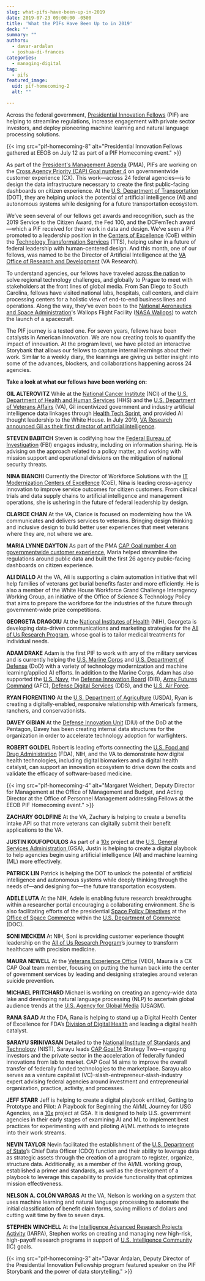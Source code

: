 ```yaml
---
slug: what-pifs-have-been-up-in-2019
date: 2019-07-23 09:00:00 -0500
title: 'What the PIFs Have Been Up to in 2019'
deck: ""
summary: ""
authors:
  - davar-ardalan
  - joshua-di-frances
categories:
  - managing-digital
tag:
  - pifs
featured_image:
  uid: pif-homecoming-2
  alt: ""

---
```


Across the federal government, [Presidential Innovation Fellows](https://www.presidentialinnovationfellows.gov/) (PIF) are helping to streamline regulations, increase engagement with private sector investors, and deploy pioneering machine learning and natural language processing solutions. 

{{< img src="pif-homecoming-8" alt="Presidential Innovation Fellows gathered at EEOB on July 12 as part of a PIF Homecoming event." >}}

As part of the [President's Management Agenda](https://www.performance.gov/PMA/PMA.html) (PMA), PIFs are working on the [Cross Agency Priority (CAP) Goal number 4](https://www.performance.gov/CAP/cx/) on governmentwide customer experience (CX). This work—across 24 federal agencies—is to design the data infrastructure necessary to create the first public-facing dashboards on citizen experience. At the [U.S. Department of Transportation](https://www.transportation.gov/) (DOT), they are helping unlock the potential of artificial intelligence (AI) and autonomous systems while designing for a future transportation ecosystem. 

We’ve seen several of our fellows get awards and recognition, such as the 2019 Service to the Citizen Award, the Fed 100, and the DCFemTech award—which a PIF received for their work in data and design. We’ve seen a PIF promoted to a leadership position in the [Centers of Excellence](https://coe.gsa.gov/) (CoE) within the [Technology Transformation Services](https://www.gsa.gov/tts) (TTS), helping usher in a future of federal leadership with human-centered design. And this month, one of our fellows, was named to be the Director of Artificial Intelligence at the [VA Office of Research and Development](https://www.research.va.gov/) (VA Research). 

To understand agencies, our fellows have traveled [across the nation](https://18f.gsa.gov/2019/07/16/on-the-road-to-innovation/) to solve regional technology challenges, and globally to Prague to meet with stakeholders at the front lines of global media. From San Diego to South Carolina, fellows have visited national labs, hospitals, call centers, and claim processing centers for a holistic view of end-to-end business lines and operations. Along the way, they’ve even been to the [National Aeronautics and Space Administration](https://www.nasa.gov/)'s Wallops Flight Facility ([NASA Wallops](https://www.nasa.gov/centers/wallops/home/)) to watch the launch of a spacecraft. 

The PIF journey is a tested one. For seven years, fellows have been catalysts in American innovation. We are now creating tools to quantify the impact of innovation. At the program level, we have piloted an interactive Storybank that allows our fellows to capture internal learnings about their work. Similar to a weekly diary, the learnings are giving us better insight into some of the advances, blockers, and collaborations happening across 24 agencies. 

**Take a look at what our fellows have been working on:** 

**GIL ALTEROVITZ** 
While at the [National Cancer Institute](https://www.cancer.gov/) (NCI) of the [U.S. Department of Health and Human Services](https://www.hhs.gov/) (HHS) and the [U.S. Department of Veterans Affairs](https://www.va.gov) (VA), Gil incentivized government and industry artificial intelligence data linkages through [Health Tech Sprint](https://digital.gov/2018/11/02/health-tech-sprint-aims-at-improving-care-access-experience/), and provided AI thought leadership to the White House. In July 2019, [VA Research announced Gil as their first director of artificial intelligence](https://www.blogs.va.gov/VAntage/63005/va-aims-expand-artificial-intelligence-research/). 

**STEVEN BABITCH** 
Steven is codifying how the [Federal Bureau of Investigation](https://www.fbi.gov/) (FBI) engages industry, including on information sharing. He is advising on the approach related to a policy matter, and working with mission support and operational divisions on the mitigation of national security threats. 

**NINA BIANCHI** 
Currently the Director of Workforce Solutions with the [IT Modernization Centers of Excellence](https://coe.gsa.gov/) (CoE), Nina is leading cross-agency innovation to improve service outcomes for citizen customers. From clinical trials and data supply chains to artificial intelligence and management operations, she is ushering in the future of federal leadership by design. 

**CLARICE CHAN** 
At the VA, Clarice is focused on modernizing how the VA communicates and delivers services to veterans. Bringing design thinking and inclusive design to build better user experiences that meet veterans where they are, not where we are. 

**MARIA LYNNE DAYTON** 
As part of the PMA [CAP Goal number 4 on governmentwide customer experience](https://www.performance.gov/CAP/cx/), Maria helped streamline the regulations around public data and built the first 26 agency public-facing dashboards on citizen experience. 

**ALI DIALLO**
At the VA, Ali is supporting a claim automation initiative that will help families of veterans get burial benefits faster and more efficiently. He is also a member of the White House Workforce Grand Challenge Interagency Working Group, an initiative of the Office of Science & Technology Policy that aims to prepare the workforce for the industries of the future through government-wide prize competitions. 

**GEORGETA DRAGOIU** 
At the [National Institutes of Health](https://www.nih.gov/) (NIH), Georgeta is developing data-driven communications and marketing strategies for the [All of Us Research Program](https://allofus.nih.gov/), whose goal is to tailor medical treatments for individual needs. 

**ADAM DRAKE** 
Adam is the first PIF to work with any of the military services and is currently helping the [U.S. Marine Corps](https://www.marines.mil/) and [U.S. Department of Defense](https://www.defense.gov/) (DoD) with a variety of technology modernization and machine learning/applied AI efforts. In addition to the Marine Corps, Adam has also supported the [U.S. Navy](https://www.navy.mil/), the [Defense Innovation Board](https://innovation.defense.gov/) (DIB), [Army Futures Command](https://www.army.mil/futures) (AFC), [Defense Digital Services](https://www.dds.mil/) (DDS), and the [U.S. Air Force](https://www.af.mil/). 

**RYAN FIORENTINO** 
At the [U.S. Department of Agriculture](https://www.usda.gov/) (USDA), Ryan is creating a digitally-enabled, responsive relationship with America’s farmers, ranchers, and conservationists. 

**DAVEY GIBIAN** 
At the [Defense Innovation Unit](https://www.diu.mil/) (DIU) of the DoD at the Pentagon, Davey has been creating internal data structures for the organization in order to accelerate technology adoption for warfighters. 

**ROBERT GOLDEL** 
Robert is leading efforts connecting the [U.S. Food and Drug Administration](https://www.fda.gov/) (FDA), NIH, and the VA to demonstrate how digital health technologies, including digital biomarkers and a digital health catalyst, can support an innovation ecosystem to drive down the costs and validate the efficacy of software-based medicine. 

{{< img src="pif-homecoming-4" alt="Margaret Weichert, Deputy Director for Management at the Office of Management and Budget, and Acting Director at the Office of Personnel Management addressing Fellows at the EEOB PIF Homecoming event." >}}

**ZACHARY GOLDFINE** 
At the VA, Zachary is helping to create a benefits intake API so that more veterans can digitally submit their benefit applications to the VA. 

**JUSTIN KOUFOPOULOS** 
As part of a [10x](https://digital.gov/2019/07/09/get-to-know-10x/) project at the [U.S. General Services Administration ](https://www.gsa.gov/)(GSA), Justin is helping to create a digital playbook to help agencies begin using artificial intelligence (AI) and machine learning (ML) more effectively. 

**PATRICK LIN** 
Patrick is helping the DOT to unlock the potential of artificial intelligence and autonomous systems while deeply thinking through the needs of—and designing for—the future transportation ecosystem. 

**ADELE LUTA** 
At the NIH, Adele is enabling future research breakthroughs within a researcher portal encouraging a collaborating environment. She is also facilitating efforts of the presidential [Space Policy Directives](https://www.space.commerce.gov/policy/national-space-council-directives/) at the [Office of Space Commerce](https://www.space.commerce.gov/) within the [U.S. Department of Commerce](https://www.commerce.gov/) (DOC). 

**SONI MECKEM** 
At NIH, Soni is providing customer experience thought leadership on the [All of Us Research Program](https://allofus.nih.gov/)’s journey to transform healthcare with precision medicine. 

**MAURA NEWELL** 
At the [Veterans Experience Office](https://www.va.gov/ve/) (VEO), Maura is a CX CAP Goal team member, focusing on putting the human back into the center of government services by leading and designing strategies around veteran suicide prevention. 

**MICHAEL PRITCHARD** 
Michael is working on creating an agency-wide data lake and developing natural language processing (NLP) to ascertain global audience trends at the [U.S. Agency for Global Media](https://www.usagm.gov/) (USAGM). 

**RANA SAAD** 
At the FDA, Rana is helping to stand up a Digital Health Center of Excellence for FDA’s [Division of Digital Health](https://www.fda.gov/about-fda/cdrh-offices/office-strategic-partnerships-and-technology-innovation#ddh) and leading a digital health catalyst. 

**SARAYU SRINIVASAN** 
Detailed to the [National Institute of Standards and Technology](https://www.nist.gov/) (NIST), Sarayu leads [CAP Goal 14](https://www.performance.gov/CAP/lab-to-market/) Strategy Two—engaging investors and the private sector in the acceleration of federally funded innovations from lab to market. CAP Goal 14 aims to improve the overall transfer of federally funded technologies to the marketplace. Sarayu also serves as a venture capitalist (VC)-slash-entrepreneur-slash-industry expert advising federal agencies around investment and entrepreneurial organization, practice, activity, and processes. 

**JEFF STARR** 
Jeff is helping to create a digital playbook entitled, Getting to Prototype and Pilot: A Playbook for Beginning the AI/ML Journey for USG Agencies, as a [10x](https://digital.gov/2019/07/09/get-to-know-10x/) project at GSA. It is designed to help U.S. government agencies in their early stages of examining AI and ML to implement best practices for experimenting with and piloting AI/ML methods to integrate into their work streams. 

**NEVIN TAYLOR** 
Nevin facilitated the establishment of the [U.S. Department of State](https://www.state.gov/)’s Chief Data Officer (CDO) function and their ability to leverage data as strategic assets through the creation of a program to register, organize, structure data. Additionally, as a member of the AI/ML working group, established a primer and standards, as well as the development of a playbook to leverage this capability to provide functionality that optimizes mission effectiveness. 

**NELSON A. COLÓN VARGAS** 
At the VA, Nelson is working on a system that uses machine learning and natural language processing to automate the initial classification of benefit claim forms, saving millions of dollars and cutting wait time by five to seven days. 

**STEPHEN WINCHELL** 
At the [Intelligence Advanced Research Projects Activity](https://www.iarpa.gov/) (IARPA), Stephen works on creating and managing new high-risk, high-payoff research programs in support of [U.S. Intelligence Community](https://www.odni.gov/index.php/what-we-do/members-of-the-ic) (IC) goals. 

{{< img src="pif-homecoming-3" alt="Davar Ardalan, Deputy Director of the Presidential Innovation Fellowship program featured speaker on the PIF Storybank and the power of data storytelling." >}} 
